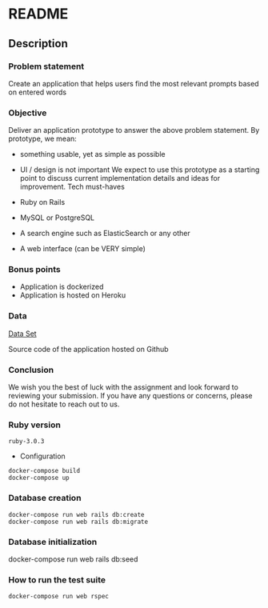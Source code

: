 # README


## Description

### Problem statement
Create an application that helps users find the most relevant prompts based on entered
words
### Objective
Deliver an application prototype to answer the above problem statement.
By prototype, we mean:
- something usable, yet as simple as possible
- UI / design is not important
We expect to use this prototype as a starting point to discuss current implementation details and
ideas for improvement.
Tech must-haves

- Ruby on Rails
- MySQL or PostgreSQL
- A search engine such as ElasticSearch or any other
- A web interface (can be VERY simple)
### Bonus points
- Application is dockerized
- Application is hosted on Heroku
### Data
[Data Set](https://huggingface.co/datasets/Gustavosta/Stable-Diffusion-Prompts)

Source code of the application hosted on Github

### Conclusion
We wish you the best of luck with the assignment and look forward to reviewing your
submission. If you have any questions or concerns, please do not hesitate to reach out to us.

### Ruby version

```ruby-3.0.3```

* Configuration

```
docker-compose build
docker-compose up

```

### Database creation
```
docker-compose run web rails db:create
docker-compose run web rails db:migrate

```

### Database initialization

docker-compose run web rails db:seed

### How to run the test suite
```
docker-compose run web rspec
```




